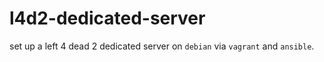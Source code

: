 # l4d2-dedicated-server
set up a left 4 dead 2 dedicated server on `debian` via `vagrant` and `ansible`.
